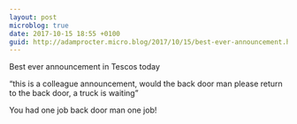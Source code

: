 ```yaml
---
layout: post
microblog: true
date: 2017-10-15 18:55 +0100
guid: http://adamprocter.micro.blog/2017/10/15/best-ever-announcement.html
---
```

Best ever announcement in Tescos today 

“this is a colleague announcement, would the back door man please return to the back door, a truck is waiting”

You had one job back door man one job!
